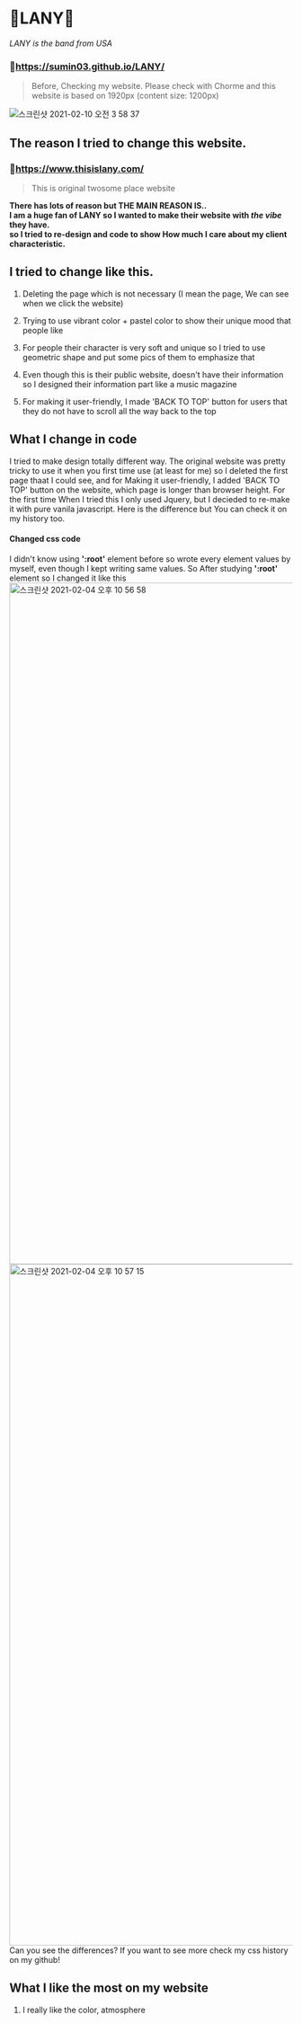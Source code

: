 # 🎵LANY🎵
_LANY is the band from USA_ 

### 📍https://sumin03.github.io/LANY/

>Before, Checking my website. Please check with Chorme and this website is based on 1920px (content size: 1200px)

![스크린샷 2021-02-10 오전 3 58 37](https://user-images.githubusercontent.com/77384682/107413763-7805c100-6b54-11eb-8816-4ea2bb15a7d8.png)



## The reason I tried to change this website.

### 📍https://www.thisislany.com/ 
> This is original twosome place website 

**There has lots of reason but THE MAIN REASON IS..<br> 
I am a huge fan of LANY so I wanted to make their website with _the vibe_ they have. <br>
so I tried to re-design and code to show How much I care about my client characteristic.**



 ## I tried to change like this. 

1. Deleting the page which is not necessary (I mean the page, We can see when we click the website)

2. Trying to use vibrant color + pastel color to show their unique mood that people like 

3. For people their character is very soft and unique so I tried to use geometric shape and put some pics of them to emphasize that 

4. Even though this is their public website, doesn't have their information so I designed their information part like a music magazine

5. For making it user-friendly, I made 'BACK TO TOP' button for users that they do not have to scroll all the way back to the top 



## What I change in code

I tried to make design totally different way. 
The original website was pretty tricky to use it when you first time use (at least for me) 
so I deleted the first page thaat I could see, and for Making it user-friendly, I added 'BACK TO TOP' button on the website, which page is longer than browser height. 
For the first time When I tried this I only used Jquery, but I decieded to re-make it with pure vanila javascript. 
Here is the difference but You can check it on my history too. 




#### Changed css code 

I didn't know using **':root'** element before so wrote every element values by myself, even though I kept writing same values. 
So After studying **':root'** element so I changed it like this 
<img width="1213" alt="스크린샷 2021-02-04 오후 10 56 58" src="https://user-images.githubusercontent.com/77384682/106902627-62e7f700-673c-11eb-8c24-efc434b9ad42.png">
<img width="1213" alt="스크린샷 2021-02-04 오후 10 57 15" src="https://user-images.githubusercontent.com/77384682/106902804-91fe6880-673c-11eb-9176-bbac7cfe168e.png">
Can you see the differences? 
If you want to see more check my css history on my github! 




## What I like the most on my website 

1. I really like the color, atmosphere  




